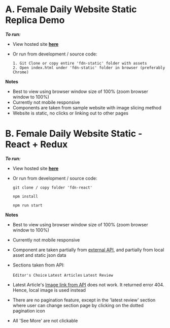 # A. Female Daily Website Static Replica Demo

_**To run:**_

- View hosted site **[here](http://fdn-static-ga.s3-website-us-east-1.amazonaws.com/)**

-  Or run from development / source code:

       1. Git Clone or copy entire 'fdn-static' folder with assets
       2. Open index.html under 'fdn-static' folder in browser (preferably Chrome)

**Notes**

- Best to view using browser window size of 100% (zoom browser window to 100%)
- Currently not mobile responsive
- Components are taken from sample website with image slicing method
- Website is static, no clicks or linking out to other pages


# B. Female Daily Website Static - React + Redux

_**To run:**_

- View hosted site **[here](http://fdn-static-ga.s3-website-us-east-1.amazonaws.com/)**

-  Or run from development / source code:

    ```git clone / copy folder 'fdn-react'```

    ```npm install```

    ```npm run start```

**Notes**
- Best to view using browser window size of 100% (zoom browser window to 100%)
- Currently not mobile responsive
- Component are taken partially from [external API](https://virtserver.swaggerhub.com/hqms/FDN-WP/0.1/wp), and partially from local asset and static json data
- Sections taken from API:

    ```Editor's Choice```
    ```Latest Articles```
    ```Latest Review```

- Latest Article's [Image link from API](https://imgcdn.femaledaily.com/2019/06/5-makeup-tools-3-Copy.jpg) does not work. It returned error 404. Hence, local image is used instead
- There are no pagination feature, except in the 'latest review' section where user can change section page by clicking on the dotted pagination icon
- All 'See More' are not clickable
